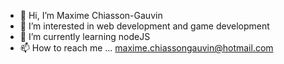 - 👋 Hi, I’m Maxime Chiasson-Gauvin
- 👀 I’m interested in web development and game development
- 🌱 I’m currently learning nodeJS 
- 📫 How to reach me ... maxime.chiassongauvin@hotmail.com

<!---
MaximeChG/MaximeChG is a ✨ special ✨ repository because its `README.md` (this file) appears on your GitHub profile.
You can click the Preview link to take a look at your changes.
--->
